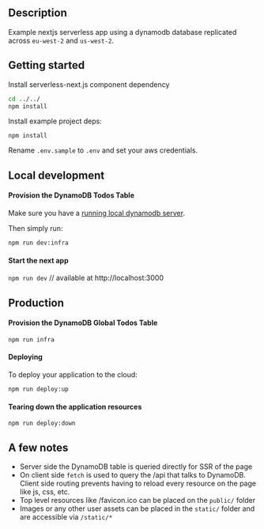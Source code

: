 ## Description

Example nextjs serverless app using a dynamodb database replicated across `eu-west-2` and `us-west-2`.

## Getting started

Install serverless-next.js component dependency

```bash
cd ../../
npm install
```

Install example project deps:

`npm install`

Rename `.env.sample` to `.env` and set your aws credentials.

## Local development

#### Provision the DynamoDB Todos Table

Make sure you have a [running local dynamodb server](https://docs.aws.amazon.com/amazondynamodb/latest/developerguide/DynamoDBLocal.html).

Then simply run:

`npm run dev:infra`

#### Start the next app

`npm run dev`
// available at http://localhost:3000

## Production

#### Provision the DynamoDB Global Todos Table

`npm run infra`

#### Deploying

To deploy your application to the cloud:

`npm run deploy:up`

#### Tearing down the application resources

`npm run deploy:down`

## A few notes

- Server side the DynamoDB table is queried directly for SSR of the page
- On client side `fetch` is used to query the /api that talks to DynamoDB. Client side routing prevents having to reload every resource on the page like js, css, etc.
- Top level resources like /favicon.ico can be placed on the `public/` folder
- Images or any other user assets can be placed in the `static/` folder and are accessible via `/static/*`

